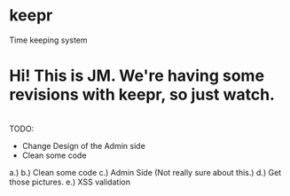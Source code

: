 keepr
=====

Time keeping system

Hi! This is JM. We're having some revisions with keepr, so just watch. 
=====
<br>
TODO:
<ul>
  <li> Change Design of the Admin side </li>
  <li> Clean some code </li>
</ul>
a.) 
b.) Clean some code
c.) Admin Side (Not really sure about this.)
d.) Get those pictures.
e.) XSS validation
